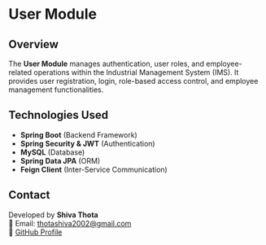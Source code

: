# User Module

## Overview
The **User Module** manages authentication, user roles, and employee-related operations within the Industrial Management System (IMS). 
It provides user registration, login, role-based access control, and employee management functionalities.

## Technologies Used
- **Spring Boot** (Backend Framework)
- **Spring Security & JWT** (Authentication)
- **MySQL** (Database)
- **Spring Data JPA** (ORM)
- **Feign Client** (Inter-Service Communication)

## Contact
Developed by **Shiva Thota**  
📧 Email: thotashiva2002@gmail.com  
🔗 [GitHub Profile](https://github.com/Shiva-Thota)
